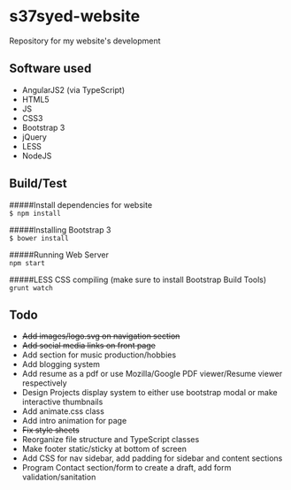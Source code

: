 # s37syed-website  
Repository for my website's development

## Software used  
* AngularJS2 (via TypeScript)  
* HTML5  
* JS  
* CSS3  
* Bootstrap 3  
* jQuery  
* LESS  
* NodeJS

## Build/Test  
#####Install dependencies for website  
`$ npm install`  

#####Installing Bootstrap 3  
`$ bower install`  

#####Running Web Server  
`npm start`  

#####LESS CSS compiling (make sure to install Bootstrap Build Tools)
`grunt watch`  

## Todo
* ~~Add images/logo.svg on navigation section~~  
* ~~Add social media links on front page~~  
* Add section for music production/hobbies  
* Add blogging system  
* Add resume as a pdf or use Mozilla/Google PDF viewer/Resume viewer respectively  
* Design Projects display system to either use bootstrap modal or make interactive thumbnails
* Add animate.css class 
* Add intro animation for page
* ~~Fix style sheets~~
* Reorganize file structure and TypeScript classes
* Make footer static/sticky at bottom of screen
* Add CSS for nav sidebar, add padding for sidebar and content sections
* Program Contact section/form to create a draft, add form validation/sanitation
